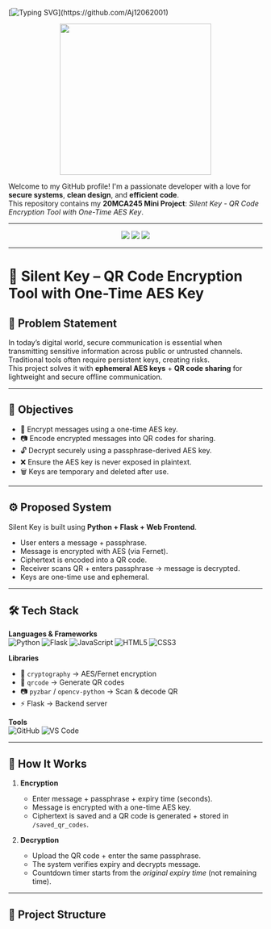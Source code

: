 <!-- Animated Header -->
[![Typing SVG](https://readme-typing-svg.demolab.com?font=Fira+Code&size=24&duration=4000&pause=500&color=F74747&center=true&vCenter=true&width=500&lines=Hi+there!+👋+I'm+Ajin;MCA+Student+%7C+Tech+Explorer;Welcome+to+my+GitHub+Profile!)](https://github.com/Aj12062001)

<p align="center">
  <img src="https://media.giphy.com/media/qgQUggAC3Pfv687qPC/giphy.gif" width="300" />
</p>

Welcome to my GitHub profile! I'm a passionate developer with a love for **secure systems**, **clean design**, and **efficient code**.  
This repository contains my **20MCA245 Mini Project**: *Silent Key - QR Code Encryption Tool with One-Time AES Key*.  

---

<div align="center">
  <img src="https://komarev.com/ghpvc/?username=Aj12062001&color=101913&style=flat-square" />
  <img src="https://img.shields.io/github/stars/Aj12062001?label=Stars&color=101913&style=flat-square" />
  <img src="https://img.shields.io/github/followers/Aj12062001?label=Followers&color=101913&style=flat-square" />
</div>

---

# 🔐 Silent Key – QR Code Encryption Tool with One-Time AES Key

## 📌 Problem Statement  
In today’s digital world, secure communication is essential when transmitting sensitive information across public or untrusted channels.  
Traditional tools often require persistent keys, creating risks.  
This project solves it with **ephemeral AES keys** + **QR code sharing** for lightweight and secure offline communication.

---

## 🎯 Objectives
- 🔑 Encrypt messages using a one-time AES key.  
- 📷 Encode encrypted messages into QR codes for sharing.  
- 🔓 Decrypt securely using a passphrase-derived AES key.  
- ❌ Ensure the AES key is never exposed in plaintext.  
- 🗑️ Keys are temporary and deleted after use.  

---

## ⚙️ Proposed System
Silent Key is built using **Python + Flask + Web Frontend**.  
- User enters a message + passphrase.  
- Message is encrypted with AES (via Fernet).  
- Ciphertext is encoded into a QR code.  
- Receiver scans QR + enters passphrase → message is decrypted.  
- Keys are one-time use and ephemeral.  

---

## 🛠️ Tech Stack

**Languages & Frameworks**  
![Python](https://img.shields.io/badge/Python-3776AB?logo=python&logoColor=white)
![Flask](https://img.shields.io/badge/Flask-000000?logo=flask&logoColor=white)
![JavaScript](https://img.shields.io/badge/JavaScript-F7DF1E?logo=javascript&logoColor=black)
![HTML5](https://img.shields.io/badge/HTML-E34F26?logo=html5&logoColor=white)
![CSS3](https://img.shields.io/badge/CSS3-1572B6?logo=css3&logoColor=white)

**Libraries**  
- 🔐 `cryptography` → AES/Fernet encryption  
- 🧾 `qrcode` → Generate QR codes  
- 📷 `pyzbar` / `opencv-python` → Scan & decode QR  
- ⚡ Flask → Backend server  

**Tools**  
![GitHub](https://img.shields.io/badge/GitHub-181717?logo=github&logoColor=white)
![VS Code](https://img.shields.io/badge/VS%20Code-007ACC?logo=visualstudiocode&logoColor=white)

---

## 🚀 How It Works

1. **Encryption**
   - Enter message + passphrase + expiry time (seconds).
   - Message is encrypted with a one-time AES key.
   - Ciphertext is saved and a QR code is generated + stored in `/saved_qr_codes`.

2. **Decryption**
   - Upload the QR code + enter the same passphrase.
   - The system verifies expiry and decrypts message.
   - Countdown timer starts from the *original expiry time* (not remaining time).  

---

## 📂 Project Structure
